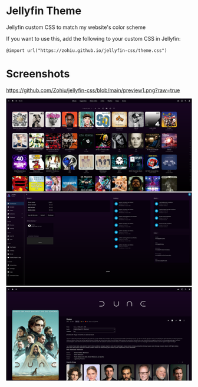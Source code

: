 # Jellyfin Theme
Jellyfin custom CSS to match my website's color scheme

If you want to use this, add the following to your custom CSS in Jellyfin:

`@import url("https://zohiu.github.io/jellyfin-css/theme.css")`

# Screenshots
https://github.com/Zohiu/jellyfin-css/blob/main/preview1.png?raw=true

![Library](/preview1.png?raw=true)
![Detail page](/preview2.png?raw=true)
![Admin page](/preview3.png?raw=true)
